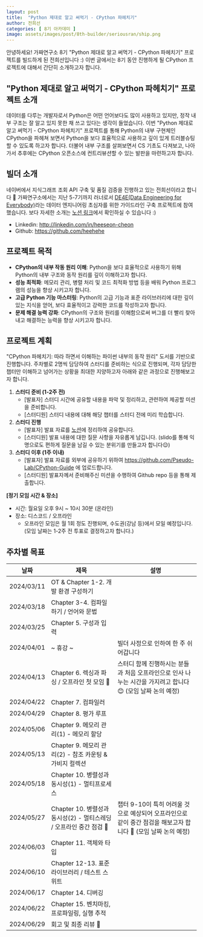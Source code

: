 ```yaml
---
layout: post
title:  "Python 제대로 알고 써먹기 - CPython 파헤치기"
author: 전희선
categories: [ 8기 아카데미 ]
image: assets/images/post/8th-builder/seriousran/ship.png
---
```


안녕하세요! 가짜연구소 8기 "Python 제대로 알고 써먹기 - CPython 파헤치기" 프로젝트를 빌드하게 된 전희선입니다 :)
이번 글에서는 8기 동안 진행하게 될 CPython 프로젝트에 대해서 간단히 소개하고자 합니다.


## "Python 제대로 알고 써먹기 - CPython 파헤치기" 프로젝트 소개

데이터를 다루는 개발자로서 Python은 어떤 언어보다도 많이 사용하고 있지만, 정작 내부 구조는 잘 알고 있지 못한 채 쓰고 있다는 생각이 들었습니다.
이번 "Python 제대로 알고 써먹기 - CPython 파헤치기" 프로젝트를 통해 
Python의 내부 구현체인 CPython을 파헤쳐 보면서 Python을 보다 효율적으로 사용하고 깊이 있게 트러블슈팅할 수 있도록 하고자 합니다.
더불어 내부 구조를 살펴보면서 CS 기초도 다져보고, 나아가서 추후에는 CPython 오픈소스에 컨트리뷰션할 수 있는 발판을 마련하고자 합니다.

## 빌더 소개

네이버에서 지식그래프 조회 API 구축 및 품질 검증을 진행하고 있는 전희선이라고 합니다 🤗
가짜연구소에서는 지난 5-7기까지 러너로서 [DE4E(Data Engineering for Everybody)](https://github.com/Pseudo-Lab/data-engineering-for-everybody)라는 데이터 엔지니어링 초심자를 위한 가이드라인 구축 프로젝트에 참여했습니다.
보다 자세한 소개는 [노션 링크](https://pseudo-lab.com/42c4991e1d8d4478891178f361ed64e2)에서 확인하실 수 있습니다 :)
- Linkedin: http://linkedin.com/in/heeseon-cheon
- Github: https://github.com/heehehe


## 프로젝트 목적

- **CPython의 내부 작동 원리 이해**: Python을 보다 효율적으로 사용하기 위해 Python의 내부 구조와 동작 원리를 깊이 이해하고자 합니다.
- **성능 최적화**: 메모리 관리, 병렬 처리 및 코드 최적화 방법 등을 배워 Python 프로그램의 성능을 향상 시키고자 합니다.
- **고급 Python 기능 마스터링**: Python의 고급 기능과 표준 라이브러리에 대한 깊이 있는 지식을 얻어, 보다 효율적이고 강력한 코드를 작성하고자 합니다.
- **문제 해결 능력 강화**: CPython의 구조와 원리를 이해함으로써 버그를 더 빨리 찾아내고 해결하는 능력을 향상 시키고자 합니다.


## 프로젝트 계획

"CPython 파헤치기: 따라 하면서 이해하는 파이썬 내부의 동작 원리" 도서를 기반으로 진행합니다.
주차별로 2명씩 담당하여 스터디를 준비하는 식으로 진행되며,
각자 담당한 챕터만 이해하고 넘어가는 상황을 최대한 지양하고자 아래와 같은 과정으로 진행해보고자 합니다.

1. **스터디 준비 (1-2주 전)**
    - [발표자] 스터디 시간에 공유할 내용을 파악 및 정리하고, 관련하여 제공할 미션을 준비합니다.
    - [스터디원] 스터디 내용에 대해 해당 챕터를 스터디 전에 미리 학습합니다.
2. **스터디 진행**
    - [발표자] 발표 자료를 [노션](https://pseudo-lab.com/Python-CPython-eb832e65c4b1443ba3b9be8d5fc5883a?pvs=4#4b4c00a48b9444fd9bfed4f6e6ee97f5)에 정리하여 공유합니다.
    - [스터디원] 발표 내용에 대한 질문 사항을 자유롭게 남깁니다. (slido를 통해 익명으로도 편하게 질문을 남길 수 있는 분위기를 만들고자 합니다😌)
3. **스터디 이후 (1주 이내)**
    - [발표자] 발표 자료를 외부에 공유하기 위하여 https://github.com/Pseudo-Lab/CPython-Guide 에 업로드합니다.
    - [스터디원] 발표자께서 준비해주신 미션을 수행하여 Github repo 등을 통해 제출합니다.

**[정기 모임 시간 & 장소]**
- 시간: 월요일 오후 9시 ~ 10시 30분 (온라인)
- 장소: 디스코드 / 오프라인
    - 오프라인 모임은 월 1회 정도 진행되며, 수도권(강남 등)에서 모일 예정입니다. (모임 날짜는 1-2주 전 투표로 결정하고자 합니다.)

## 주차별 목표

날짜 | 제목 | 설명
--|--|--
2024/03/11	| OT & Chapter 1-2. 개발 환경 구성하기
2024/03/18	| Chapter 3-4. 컴파일하기 / 언어와 문법
2024/03/25	| Chapter 5. 구성과 입력
2024/04/01	| ~ 휴강 ~ | 빌더 사정으로 인하여 한 주 쉬어갑니다
2024/04/13	| Chapter 6. 렉싱과 파싱 / 오프라인 첫 모임 🤗 | 스터디 함께 진행하시는 분들과 처음 오프라인으로 인사 나누는 시간을 가지려고 합니다 😊 (모임 날짜 논의 예정)
2024/04/22	| Chapter 7. 컴파일러
2024/04/29	| Chapter 8. 평가 루프
2024/05/06	| Chapter 9. 메모리 관리(1) - 메모리 할당
2024/05/13	| Chapter 9. 메모리 관리(2) - 참조 카운팅 & 가비지 컬렉션
2024/05/18	| Chapter 10. 병렬성과 동시성(1) - 멀티프로세스
2024/05/27	| Chapter 10. 병렬성과 동시성(2) - 멀티스레딩 / 오프라인 중간 점검 👀 | 챕터 9-10이 특히 어려울 것으로 예상되어 오프라인으로 같이 중간 점검을 해보고자 합니다 🙂 (모임 날짜 논의 예정)
2024/06/03	| Chapter 11. 객체와 타입
2024/06/10	| Chapter 12-13. 표준 라이브러리 / 테스트 스위트
2024/06/17	| Chapter 14. 디버깅
2024/06/22	| Chapter 15. 벤치마킹, 프로파일링, 실행 추적
2024/06/29	| 회고 및 최종 리뷰 🥳
